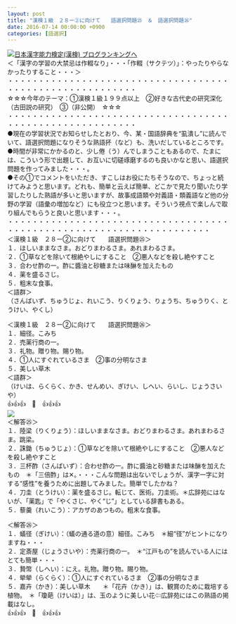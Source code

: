 ```yaml
---
layout: post
title: "漢検１級　２８ー②に向けて　　語選択問題㉕　＆　語選択問題㉖"
date: 2016-07-14 00:00:00 +0900
categories: [語選択]
---
```


[![](/syuusyuu9701/assets/images/漢検１級-２８ー②に向けて-語選択問題㉕-＆-語選択問題㉖-br_c_3028_1.gif)](http://blog.with2.net/link.php?1659096:3028 "日本漢字能力検定(漢検) ブログランキングへ")[日本漢字能力検定(漢検) ブログランキングへ](http://blog.with2.net/link.php?1659096:3028)  
＜「漢字の学習の大禁忌は作輟なり」・・・「作輟（サクテツ）」：やったりやらなかったりすること・・・＞  
・・・・・・・・・・・・・・・・・・・・・・・・・・・・・・・・・・・・・・・・・・・・・・・・・・・・・・・・・  
☆☆☆今年のテーマ：①漢検１級１９９点以上　②好きな古代史の研究深化（古田説の研究）　③（非公開）　☆☆☆　　  
・・・・・・・・・・・・・・・・・・・・・・・・・・・・・・・・・・・・・・・・・・・・・・・・・・・・・・・・・  
●現在の学習状況でお知らせしたとおり、今、某・国語辞典を“虱潰し”に読んでいて、語選択問題になりそうな熟語抔（など）も、洗いだしているところです。  
●時間が非常にかかるのと、少し倦（う）んでしまうこともあるので、たまには、こういう形で出題して、お互いに切磋琢磨するのも良いかなと思い、語選択問題を作ってみました・・・。  
●その①でコメントをいただき、すこしはお役にたちそうなので、ちょっと続けてみようと思います。どれも、簡単と云えば簡単、どこかで見たり聞いたり学習したりした熟語が多いと思いますが、故事成語類や対義語・類義語など他の分野の学習（語彙の増加など）にも役立つと思います。そういう視点で楽しんで取り組んでもらうと良いと思います・・・。  
・・・・・・・・・・・・・・・・・・・・・・・・・・・・・・・・・・・・・・・・・・・・・・・・・・・・・・・・・・・・・・・・・・・・・  
＜漢検１級　２８ー②に向けて　　語選択問題㉕＞  
１．ほしいままなさま。おどりまわるさま。あれまわるさま。  
２．①草などを除いて根絶やしにすること　②悪人などを殺し絶やすこと  
３．合わせ酢の一。酢に醬油と砂糖または味醂を加えたもの  
４．薬を盛るさじ。  
５．粗末な食事。  
＜語群＞  
（さんばいず、ちゅうじょ、れいこう、りくりょう、りょうち、ちゅうりく、とうけい、やくし）  
  
＜漢検１級　２８ー②に向けて　　語選択問題㉖＞  
１．細径。こみち  
２．売薬行商の一。  
３．礼物。贈り物。賜り物。  
４．①人にすぐれているさま　②事の分明なさま  
５．美しい草木  
＜語群＞  
（けいは、らくらく、かき、せんめい、ぎけい、しへい、らいし、じょうさいや）  
👍👍👍　🐒　👍👍👍  
![](/syuusyuu9701/assets/images/漢検１級-２８ー②に向けて-語選択問題㉕-＆-語選択問題㉖-a57812ea2603352e025bea7b996db057.png)  
＜解答㉕＞  
１．陸梁（りくりょう）：ほしいままなさま。おどりまわるさま。あれまわるさま。跳梁。  
２．誅鋤（ちゅうじょ）：①草などを除いて根絶やしにすること　②悪人などを殺し絶やすこと  
３．三杯酢（さんばいず）：合わせ酢の一。酢に醬油と砂糖または味醂を加えたもの　＊「三倍酢」は✕。・・・こんな問題は出ないでしょうが、漢字一字に対する“感性”を養うために出題してみました。簡単でしたかね？  
４．刀圭（とうけい）：薬を盛るさじ。転じて、医術。刀圭術。＊広辞苑にはないが、「薬匙」で「やくさじ、やく“じ”」としている辞書もある。  
５．藜羹（れいこう）：アカザのあつもの。粗末な食事。  
  
＜解答㉖＞  
１．蟻径（ぎけい）：（蟻の通る道の意）細径。こみち　＊細“径”がヒントになりますね・・・  
２．定斎屋（じょうさいや）：売薬行商の一。　＊“江戸もの”を読んでいる人にはとても簡単・・・  
３．贄幣（しへい）：にえ。礼物。贈り物。賜り物。  
４．犖犖（らくらく）：①人にすぐれているさま　②事の分明なさま  
５．嘉卉（かき）：美しい草木　　＊「花卉（かき）」は、観賞のために栽培する植物。　＊「瓊葩（けいは）」は、玉のように美しい花⇦広辞苑にはこの熟語の掲載はなし。  
👍👍👍　🐒　👍👍👍  